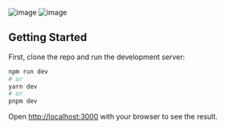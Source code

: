 ![image](https://github.com/tricia-sz/cabrita-studios/assets/94939271/bc99c1bc-bb2d-484e-a104-99555a138d13)
![image](https://github.com/tricia-sz/cabrita-studios/assets/94939271/3545f104-f241-4ce5-9445-fa2731f03c34)


## Getting Started

First, clone the repo and run the development server:

```bash
npm run dev
# or
yarn dev
# or
pnpm dev
```

Open [http://localhost:3000](http://localhost:3000) with your browser to see the result.


